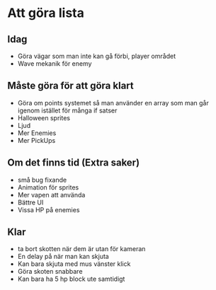 # Att göra lista 

## Idag
* Göra vägar som man inte kan gå förbi, player området
* Wave mekanik för enemy

## Måste göra för att göra klart 
* Göra om points systemet så man använder en array som man går igenom istället för många if satser  
* Halloween sprites
* Ljud 
* Mer Enemies 
* Mer PickUps 


## Om det finns tid (Extra saker)
* små bug fixande 
* Animation för sprites 
* Mer vapen att använda 
* Bättre UI
* Vissa HP på enemies 


## Klar 
* ta bort skotten när dem är utan för kameran  
* En delay på när man kan skjuta 
* Kan bara skjuta med mus vänster klick 
* Göra skoten snabbare 
* Kan bara ha 5 hp block ute samtidigt 